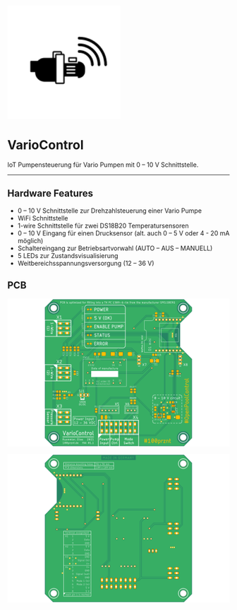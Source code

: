 <img src="docu/icon_pumpe_RZ.svg" alt="Temp2IoT wiring" width="256" height="256" />

# VarioControl
IoT Pumpensteuerung für Vario Pumpen mit 0 – 10 V Schnittstelle.

------------

## Hardware Features

+ 0 – 10 V Schnittstelle zur Drehzahlsteuerung einer Vario Pumpe
+ WiFi Schnittstelle
+ 1-wire Schnittstelle für zwei DS18B20 Temperatursensoren
+ 0 – 10 V Eingang für einen Drucksensor (alt. auch 0 – 5 V oder 4 - 20 mA möglich)
+ Schaltereingang zur Betriebsartvorwahl (AUTO – AUS – MANUELL)
+ 5 LEDs zur Zustandsvisualisierung
+ Weitbereichsspannungsversorgung (12 – 36 V)


## PCB

![VarioControl PCB TopView v1.1](hardware/VarioController/VarioControl_PCB_TopView_Green_v1.1.png)


![VarioControl PCB BottomView v1.1](hardware/VarioController/VarioControl_PCB_BottomView_Green_v1.1.png)
